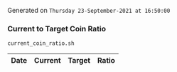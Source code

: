 Generated on `Thursday 23-September-2021 at 16:50:00`

### Current to Target Coin Ratio
`current_coin_ratio.sh`

Date|Current|Target|Ratio
---|---|---|---
